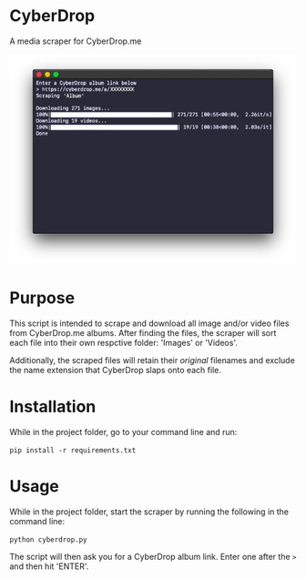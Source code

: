 # CyberDrop
A media scraper for CyberDrop.me

![preview](images/preview.png)

# Purpose

This script is intended to scrape and download all image and/or video files from CyberDrop.me albums. After finding the files, the scraper will sort each file into their own respctive folder: 'Images' or 'Videos'.

Additionally, the scraped files will retain their *original* filenames and exclude the name extension that CyberDrop slaps onto each file.

# Installation

While in the project folder, go to your command line and run:

`pip install -r requirements.txt`

# Usage

While in the project folder, start the scraper by running the following in the command line:

`python cyberdrop.py`

The script will then ask you for a CyberDrop album link. Enter one after the `>` and then hit 'ENTER'.
